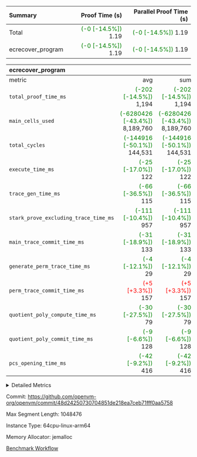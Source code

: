 | Summary | Proof Time (s) | Parallel Proof Time (s) |
|:---|---:|---:|
| Total | <span style='color: green'>(-0 [-14.5%])</span> 1.19 | <span style='color: green'>(-0 [-14.5%])</span> 1.19 |
| ecrecover_program | <span style='color: green'>(-0 [-14.5%])</span> 1.19 | <span style='color: green'>(-0 [-14.5%])</span> 1.19 |


| ecrecover_program |||||
|:---|---:|---:|---:|---:|
|metric|avg|sum|max|min|
| `total_proof_time_ms ` | <span style='color: green'>(-202 [-14.5%])</span> 1,194 | <span style='color: green'>(-202 [-14.5%])</span> 1,194 | <span style='color: green'>(-202 [-14.5%])</span> 1,194 | <span style='color: green'>(-202 [-14.5%])</span> 1,194 |
| `main_cells_used     ` | <span style='color: green'>(-6280426 [-43.4%])</span> 8,189,760 | <span style='color: green'>(-6280426 [-43.4%])</span> 8,189,760 | <span style='color: green'>(-6280426 [-43.4%])</span> 8,189,760 | <span style='color: green'>(-6280426 [-43.4%])</span> 8,189,760 |
| `total_cycles        ` | <span style='color: green'>(-144916 [-50.1%])</span> 144,531 | <span style='color: green'>(-144916 [-50.1%])</span> 144,531 | <span style='color: green'>(-144916 [-50.1%])</span> 144,531 | <span style='color: green'>(-144916 [-50.1%])</span> 144,531 |
| `execute_time_ms     ` | <span style='color: green'>(-25 [-17.0%])</span> 122 | <span style='color: green'>(-25 [-17.0%])</span> 122 | <span style='color: green'>(-25 [-17.0%])</span> 122 | <span style='color: green'>(-25 [-17.0%])</span> 122 |
| `trace_gen_time_ms   ` | <span style='color: green'>(-66 [-36.5%])</span> 115 | <span style='color: green'>(-66 [-36.5%])</span> 115 | <span style='color: green'>(-66 [-36.5%])</span> 115 | <span style='color: green'>(-66 [-36.5%])</span> 115 |
| `stark_prove_excluding_trace_time_ms` | <span style='color: green'>(-111 [-10.4%])</span> 957 | <span style='color: green'>(-111 [-10.4%])</span> 957 | <span style='color: green'>(-111 [-10.4%])</span> 957 | <span style='color: green'>(-111 [-10.4%])</span> 957 |
| `main_trace_commit_time_ms` | <span style='color: green'>(-31 [-18.9%])</span> 133 | <span style='color: green'>(-31 [-18.9%])</span> 133 | <span style='color: green'>(-31 [-18.9%])</span> 133 | <span style='color: green'>(-31 [-18.9%])</span> 133 |
| `generate_perm_trace_time_ms` | <span style='color: green'>(-4 [-12.1%])</span> 29 | <span style='color: green'>(-4 [-12.1%])</span> 29 | <span style='color: green'>(-4 [-12.1%])</span> 29 | <span style='color: green'>(-4 [-12.1%])</span> 29 |
| `perm_trace_commit_time_ms` | <span style='color: red'>(+5 [+3.3%])</span> 157 | <span style='color: red'>(+5 [+3.3%])</span> 157 | <span style='color: red'>(+5 [+3.3%])</span> 157 | <span style='color: red'>(+5 [+3.3%])</span> 157 |
| `quotient_poly_compute_time_ms` | <span style='color: green'>(-30 [-27.5%])</span> 79 | <span style='color: green'>(-30 [-27.5%])</span> 79 | <span style='color: green'>(-30 [-27.5%])</span> 79 | <span style='color: green'>(-30 [-27.5%])</span> 79 |
| `quotient_poly_commit_time_ms` | <span style='color: green'>(-9 [-6.6%])</span> 128 | <span style='color: green'>(-9 [-6.6%])</span> 128 | <span style='color: green'>(-9 [-6.6%])</span> 128 | <span style='color: green'>(-9 [-6.6%])</span> 128 |
| `pcs_opening_time_ms ` | <span style='color: green'>(-42 [-9.2%])</span> 416 | <span style='color: green'>(-42 [-9.2%])</span> 416 | <span style='color: green'>(-42 [-9.2%])</span> 416 | <span style='color: green'>(-42 [-9.2%])</span> 416 |



<details>
<summary>Detailed Metrics</summary>

| group | num_segments | keygen_time_ms | commit_exe_time_ms |
| --- | --- | --- | --- |
| ecrecover_program | 1 | 915 | 8 | 

| group | air_name | quotient_deg | interactions | constraints |
| --- | --- | --- | --- | --- |
| ecrecover_program | AccessAdapterAir<16> | 2 | 5 | 12 | 
| ecrecover_program | AccessAdapterAir<2> | 2 | 5 | 12 | 
| ecrecover_program | AccessAdapterAir<32> | 2 | 5 | 12 | 
| ecrecover_program | AccessAdapterAir<4> | 2 | 5 | 12 | 
| ecrecover_program | AccessAdapterAir<8> | 2 | 5 | 12 | 
| ecrecover_program | BitwiseOperationLookupAir<8> | 2 | 2 | 4 | 
| ecrecover_program | KeccakVmAir | 2 | 321 | 4,513 | 
| ecrecover_program | MemoryMerkleAir<8> | 2 | 4 | 39 | 
| ecrecover_program | PersistentBoundaryAir<8> | 2 | 3 | 7 | 
| ecrecover_program | PhantomAir | 2 | 3 | 5 | 
| ecrecover_program | Poseidon2PeripheryAir<BabyBearParameters>, 1> | 2 | 1 | 286 | 
| ecrecover_program | ProgramAir | 1 | 1 | 4 | 
| ecrecover_program | RangeTupleCheckerAir<2> | 1 | 1 | 4 | 
| ecrecover_program | Rv32HintStoreAir | 2 | 18 | 28 | 
| ecrecover_program | VariableRangeCheckerAir | 1 | 1 | 4 | 
| ecrecover_program | VmAirWrapper<Rv32BaseAluAdapterAir, BaseAluCoreAir<4, 8> | 2 | 20 | 37 | 
| ecrecover_program | VmAirWrapper<Rv32BaseAluAdapterAir, LessThanCoreAir<4, 8> | 2 | 18 | 40 | 
| ecrecover_program | VmAirWrapper<Rv32BaseAluAdapterAir, ShiftCoreAir<4, 8> | 2 | 24 | 91 | 
| ecrecover_program | VmAirWrapper<Rv32BranchAdapterAir, BranchEqualCoreAir<4> | 2 | 11 | 20 | 
| ecrecover_program | VmAirWrapper<Rv32BranchAdapterAir, BranchLessThanCoreAir<4, 8> | 2 | 13 | 35 | 
| ecrecover_program | VmAirWrapper<Rv32CondRdWriteAdapterAir, Rv32JalLuiCoreAir> | 2 | 10 | 18 | 
| ecrecover_program | VmAirWrapper<Rv32IsEqualModAdapterAir<2, 1, 32, 32>, ModularIsEqualCoreAir<32, 4, 8> | 2 | 25 | 225 | 
| ecrecover_program | VmAirWrapper<Rv32JalrAdapterAir, Rv32JalrCoreAir> | 2 | 16 | 20 | 
| ecrecover_program | VmAirWrapper<Rv32LoadStoreAdapterAir, LoadSignExtendCoreAir<4, 8> | 2 | 18 | 33 | 
| ecrecover_program | VmAirWrapper<Rv32LoadStoreAdapterAir, LoadStoreCoreAir<4> | 2 | 17 | 40 | 
| ecrecover_program | VmAirWrapper<Rv32MultAdapterAir, DivRemCoreAir<4, 8> | 2 | 25 | 84 | 
| ecrecover_program | VmAirWrapper<Rv32MultAdapterAir, MulHCoreAir<4, 8> | 2 | 24 | 31 | 
| ecrecover_program | VmAirWrapper<Rv32MultAdapterAir, MultiplicationCoreAir<4, 8> | 2 | 19 | 19 | 
| ecrecover_program | VmAirWrapper<Rv32RdWriteAdapterAir, Rv32AuipcCoreAir> | 2 | 12 | 14 | 
| ecrecover_program | VmAirWrapper<Rv32VecHeapAdapterAir<1, 2, 2, 32, 32>, FieldExpressionCoreAir> | 2 | 415 | 480 | 
| ecrecover_program | VmAirWrapper<Rv32VecHeapAdapterAir<2, 1, 1, 32, 32>, FieldExpressionCoreAir> | 2 | 158 | 190 | 
| ecrecover_program | VmAirWrapper<Rv32VecHeapAdapterAir<2, 2, 2, 32, 32>, FieldExpressionCoreAir> | 2 | 428 | 457 | 
| ecrecover_program | VmConnectorAir | 2 | 5 | 11 | 

| group | air_name | segment | rows | prep_cols | perm_cols | main_cols | cells |
| --- | --- | --- | --- | --- | --- | --- | --- |
| ecrecover_program | AccessAdapterAir<16> | 0 | 4,096 |  | 16 | 25 | 167,936 | 
| ecrecover_program | AccessAdapterAir<32> | 0 | 2,048 |  | 16 | 41 | 116,736 | 
| ecrecover_program | AccessAdapterAir<4> | 0 | 64 |  | 16 | 13 | 1,856 | 
| ecrecover_program | AccessAdapterAir<8> | 0 | 8,192 |  | 16 | 17 | 270,336 | 
| ecrecover_program | BitwiseOperationLookupAir<8> | 0 | 65,536 | 3 | 8 | 2 | 655,360 | 
| ecrecover_program | KeccakVmAir | 0 | 128 |  | 1,056 | 3,163 | 540,032 | 
| ecrecover_program | MemoryMerkleAir<8> | 0 | 4,096 |  | 16 | 32 | 196,608 | 
| ecrecover_program | PersistentBoundaryAir<8> | 0 | 4,096 |  | 12 | 20 | 131,072 | 
| ecrecover_program | PhantomAir | 0 | 16 |  | 12 | 6 | 288 | 
| ecrecover_program | Poseidon2PeripheryAir<BabyBearParameters>, 1> | 0 | 4,096 |  | 8 | 300 | 1,261,568 | 
| ecrecover_program | ProgramAir | 0 | 16,384 |  | 8 | 10 | 294,912 | 
| ecrecover_program | RangeTupleCheckerAir<2> | 0 | 524,288 | 2 | 8 | 1 | 4,718,592 | 
| ecrecover_program | Rv32HintStoreAir | 0 | 256 |  | 44 | 32 | 19,456 | 
| ecrecover_program | VariableRangeCheckerAir | 0 | 262,144 | 2 | 8 | 1 | 2,359,296 | 
| ecrecover_program | VmAirWrapper<Rv32BaseAluAdapterAir, BaseAluCoreAir<4, 8> | 0 | 65,536 |  | 52 | 36 | 5,767,168 | 
| ecrecover_program | VmAirWrapper<Rv32BaseAluAdapterAir, LessThanCoreAir<4, 8> | 0 | 4,096 |  | 40 | 37 | 315,392 | 
| ecrecover_program | VmAirWrapper<Rv32BaseAluAdapterAir, ShiftCoreAir<4, 8> | 0 | 16,384 |  | 52 | 53 | 1,720,320 | 
| ecrecover_program | VmAirWrapper<Rv32BranchAdapterAir, BranchEqualCoreAir<4> | 0 | 32,768 |  | 28 | 26 | 1,769,472 | 
| ecrecover_program | VmAirWrapper<Rv32BranchAdapterAir, BranchLessThanCoreAir<4, 8> | 0 | 4,096 |  | 32 | 32 | 262,144 | 
| ecrecover_program | VmAirWrapper<Rv32CondRdWriteAdapterAir, Rv32JalLuiCoreAir> | 0 | 8,192 |  | 28 | 18 | 376,832 | 
| ecrecover_program | VmAirWrapper<Rv32IsEqualModAdapterAir<2, 1, 32, 32>, ModularIsEqualCoreAir<32, 4, 8> | 0 | 4,096 |  | 56 | 166 | 909,312 | 
| ecrecover_program | VmAirWrapper<Rv32JalrAdapterAir, Rv32JalrCoreAir> | 0 | 4,096 |  | 36 | 28 | 262,144 | 
| ecrecover_program | VmAirWrapper<Rv32LoadStoreAdapterAir, LoadSignExtendCoreAir<4, 8> | 0 | 4,096 |  | 52 | 36 | 360,448 | 
| ecrecover_program | VmAirWrapper<Rv32LoadStoreAdapterAir, LoadStoreCoreAir<4> | 0 | 65,536 |  | 52 | 41 | 6,094,848 | 
| ecrecover_program | VmAirWrapper<Rv32MultAdapterAir, MulHCoreAir<4, 8> | 0 | 8 |  | 72 | 39 | 888 | 
| ecrecover_program | VmAirWrapper<Rv32MultAdapterAir, MultiplicationCoreAir<4, 8> | 0 | 32 |  | 52 | 31 | 2,656 | 
| ecrecover_program | VmAirWrapper<Rv32RdWriteAdapterAir, Rv32AuipcCoreAir> | 0 | 2,048 |  | 28 | 20 | 98,304 | 
| ecrecover_program | VmAirWrapper<Rv32VecHeapAdapterAir<1, 2, 2, 32, 32>, FieldExpressionCoreAir> | 0 | 2,048 |  | 836 | 547 | 2,832,384 | 
| ecrecover_program | VmAirWrapper<Rv32VecHeapAdapterAir<2, 1, 1, 32, 32>, FieldExpressionCoreAir> | 0 | 32 |  | 320 | 263 | 18,656 | 
| ecrecover_program | VmAirWrapper<Rv32VecHeapAdapterAir<2, 2, 2, 32, 32>, FieldExpressionCoreAir> | 0 | 1,024 |  | 860 | 625 | 1,520,640 | 
| ecrecover_program | VmConnectorAir | 0 | 2 | 1 | 16 | 5 | 42 | 

| group | segment | trace_gen_time_ms | total_proof_time_ms | total_cycles | total_cells | stark_prove_excluding_trace_time_ms | quotient_poly_compute_time_ms | quotient_poly_commit_time_ms | perm_trace_commit_time_ms | pcs_opening_time_ms | main_trace_commit_time_ms | main_cells_used | generate_perm_trace_time_ms | execute_time_ms |
| --- | --- | --- | --- | --- | --- | --- | --- | --- | --- | --- | --- | --- | --- | --- |
| ecrecover_program | 0 | 115 | 1,194 | 144,531 | 33,071,514 | 957 | 79 | 128 | 157 | 416 | 133 | 8,189,760 | 29 | 122 | 

| group | segment | trace_height_constraint | weighted_sum | threshold |
| --- | --- | --- | --- | --- |
| ecrecover_program | 0 | 0 | 429,124 | 2,013,265,921 | 
| ecrecover_program | 0 | 1 | 1,263,952 | 2,013,265,921 | 
| ecrecover_program | 0 | 2 | 214,562 | 2,013,265,921 | 
| ecrecover_program | 0 | 3 | 2,683,740 | 2,013,265,921 | 
| ecrecover_program | 0 | 4 | 16,384 | 2,013,265,921 | 
| ecrecover_program | 0 | 5 | 8,192 | 2,013,265,921 | 
| ecrecover_program | 0 | 6 | 483,544 | 2,013,265,921 | 
| ecrecover_program | 0 | 7 | 192 | 2,013,265,921 | 
| ecrecover_program | 0 | 8 | 6,037,674 | 2,013,265,921 | 

</details>


Commit: https://github.com/openvm-org/openvm/commit/48d24250730704851de218ea7ceb71fff0aa5758

Max Segment Length: 1048476

Instance Type: 64cpu-linux-arm64

Memory Allocator: jemalloc

[Benchmark Workflow](https://github.com/openvm-org/openvm/actions/runs/15433106765)
